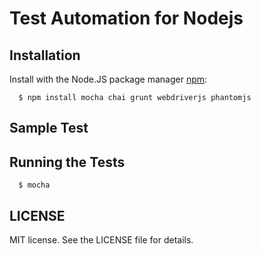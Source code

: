 Test Automation for Nodejs
===============

## Installation

  Install with the Node.JS package manager [npm](http://npmjs.org/):

      $ npm install mocha chai grunt webdriverjs phantomjs
	  
## Sample Test
  
  
## Running the Tests

      $ mocha

## LICENSE
  MIT license. See the LICENSE file for details.
